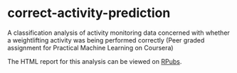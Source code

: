 # correct-activity-prediction
A classification analysis of activity monitoring data concerned with whether a weightlifting activity was being performed correctly (Peer graded assignment for Practical Machine Learning on Coursera)

The HTML report for this analysis can be viewed on [RPubs](https://rpubs.com/cclaypool/407327).
